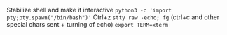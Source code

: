 
Stabilize shell and make it interactive
	`python3 -c 'import pty;pty.spawn("/bin/bash")'`
	Ctrl+z
	`stty raw -echo; fg` (ctrl+c and other special chars sent + turning of echo)
	`export TERM=xterm`



